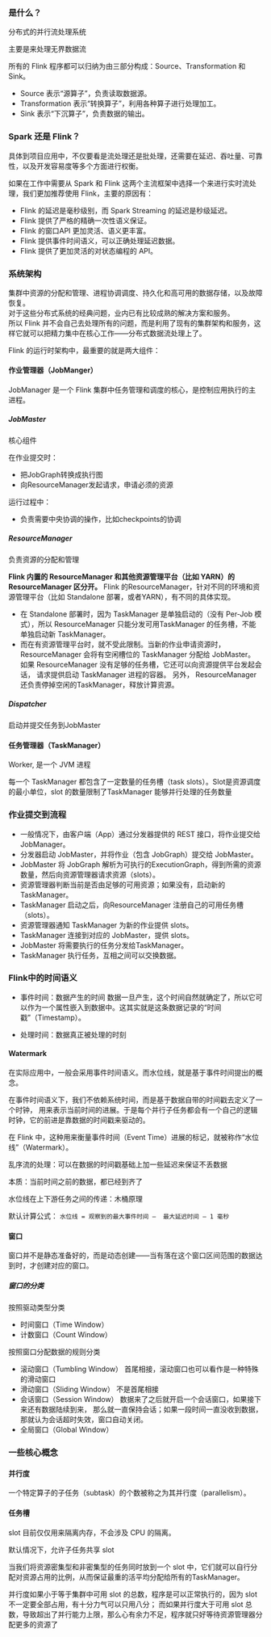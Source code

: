 ### 是什么？
分布式的并行流处理系统

主要是来处理无界数据流

所有的 Flink 程序都可以归纳为由三部分构成：Source、Transformation 和 Sink。
- Source 表示“源算子”，负责读取数据源。
- Transformation 表示“转换算子”，利用各种算子进行处理加工。
- Sink 表示“下沉算子”，负责数据的输出。


### Spark 还是 Flink？
具体到项目应用中，不仅要看是流处理还是批处理，还需要在延迟、吞吐量、可靠性，以及开发容易度等多个方面进行权衡。

如果在工作中需要从 Spark 和 Flink 这两个主流框架中选择一个来进行实时流处理，我们更加推荐使用 Flink，主要的原因有：
- Flink 的延迟是毫秒级别，而 Spark Streaming 的延迟是秒级延迟。
- Flink 提供了严格的精确一次性语义保证。
- Flink 的窗口API 更加灵活、语义更丰富。
- Flink 提供事件时间语义，可以正确处理延迟数据。
- Flink 提供了更加灵活的对状态编程的 API。

### 系统架构
集群中资源的分配和管理、进程协调调度、持久化和高可用的数据存储，以及故障恢复。</br>
对于这些分布式系统的经典问题，业内已有比较成熟的解决方案和服务。</br>
所以 Flink 并不会自己去处理所有的问题，而是利用了现有的集群架构和服务，这样它就可以把精力集中在核心工作——分布式数据流处理上了。

Flink 的运行时架构中，最重要的就是两大组件：
#### 作业管理器（JobManger）
JobManager 是一个 Flink 集群中任务管理和调度的核心，是控制应用执行的主进程。

##### JobMaster
核心组件

在作业提交时：
- 把JobGraph转换成执行图
- 向ResourceManager发起请求，申请必须的资源

运行过程中：
- 负责需要中央协调的操作，比如checkpoints的协调

##### ResourceManager
负责资源的分配和管理

**Flink 内置的 ResourceManager 和其他资源管理平台（比如 YARN）的ResourceManager 区分开。**
Flink 的ResourceManager，针对不同的环境和资源管理平台（比如 Standalone 部署，或者YARN），有不同的具体实现。
- 在 Standalone 部署时，因为 TaskManager 是单独启动的（没有 Per-Job 模式），所以 ResourceManager 只能分发可用TaskManager 的任务槽，不能单独启动新 TaskManager。
- 而在有资源管理平台时，就不受此限制。当新的作业申请资源时，ResourceManager 会将有空闲槽位的 TaskManager 分配给 JobMaster。
如果 ResourceManager 没有足够的任务槽，它还可以向资源提供平台发起会话， 请求提供启动 TaskManager 进程的容器。
另外， ResourceManager 还负责停掉空闲的TaskManager，释放计算资源。

##### Dispatcher
启动并提交任务到JobMaster

#### 任务管理器（TaskManager）

Worker, 是一个 JVM 进程

每一个 TaskManager 都包含了一定数量的任务槽（task slots）。Slot是资源调度的最小单位，slot 的数量限制了TaskManager 能够并行处理的任务数量

### 作业提交到流程
- 一般情况下，由客户端（App）通过分发器提供的 REST 接口，将作业提交给 JobManager。
- 分发器启动 JobMaster，并将作业（包含 JobGraph）提交给 JobMaster。
- JobMaster 将 JobGraph 解析为可执行的ExecutionGraph，得到所需的资源数量，然后向资源管理器请求资源（slots）。
- 资源管理器判断当前是否由足够的可用资源；如果没有，启动新的 TaskManager。
- TaskManager 启动之后，向ResourceManager 注册自己的可用任务槽（slots）。
- 资源管理器通知 TaskManager 为新的作业提供 slots。
- TaskManager 连接到对应的 JobMaster，提供 slots。
- JobMaster 将需要执行的任务分发给TaskManager。
- TaskManager 执行任务，互相之间可以交换数据。

### Flink中的时间语义
- 事件时间：数据产生的时间
  数据一旦产生，这个时间自然就确定了，所以它可以作为一个属性嵌入到数据中。这其实就是这条数据记录的“时间戳”（Timestamp）。

- 处理时间：数据真正被处理的时刻

#### Watermark
在实际应用中，一般会采用事件时间语义。而水位线，就是基于事件时间提出的概念。

在事件时间语义下，我们不依赖系统时间，而是基于数据自带的时间戳去定义了一个时钟， 用来表示当前时间的进展。于是每个并行子任务都会有一个自己的逻辑时钟，它的前进是靠数据的时间戳来驱动的。

在 Flink 中，这种用来衡量事件时间（Event Time）进展的标记，就被称作“水位线”（Watermark）。

乱序流的处理：可以在数据的时间戳基础上加一些延迟来保证不丢数据

本质：当前时间之前的数据，都已经到齐了

水位线在上下游任务之间的传递：木桶原理

默认计算公式：
```水位线 = 观察到的最大事件时间 –  最大延迟时间 – 1 毫秒```

#### 窗口
窗口并不是静态准备好的，而是动态创建——当有落在这个窗口区间范围的数据达到时，才创建对应的窗口。

##### 窗口的分类
按照驱动类型分类

- 时间窗口（Time Window）
- 计数窗口（Count Window）

按照窗口分配数据的规则分类

- 滚动窗口（Tumbling  Window）
  首尾相接，滚动窗口也可以看作是一种特殊的滑动窗口
- 滑动窗口（Sliding Window）
  不是首尾相接
- 会话窗口（Session Window）
  数据来了之后就开启一个会话窗口，如果接下来还有数据陆续到来， 那么就一直保持会话；如果一段时间一直没收到数据，那就认为会话超时失效，窗口自动关闭。
- 全局窗口（Global Window）


### 一些核心概念
#### 并行度
一个特定算子的子任务（subtask）的个数被称之为其并行度（parallelism）。

#### 任务槽
slot 目前仅仅用来隔离内存，不会涉及 CPU 的隔离。

默认情况下，允许子任务共享 slot

当我们将资源密集型和非密集型的任务同时放到一个 slot 中，它们就可以自行分配对资源占用的比例，从而保证最重的活平均分配给所有的TaskManager。


并行度如果小于等于集群中可用 slot 的总数，程序是可以正常执行的，因为 slot 不一定要全部占用，有十分力气可以只用八分；
而如果并行度大于可用 slot 总数，导致超出了并行能力上限，那么心有余力不足，程序就只好等待资源管理器分配更多的资源了

